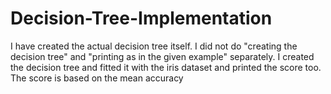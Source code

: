 # Decision-Tree-Implementation
I have created the actual decision tree itself. I did not do "creating the decision tree" and "printing as in the given example" separately. I created the decision tree and fitted it with the iris dataset and printed the score too.
The score is based on the mean accuracy
